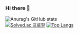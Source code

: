 ### Hi there 👋
![Anurag's GitHub stats](https://github-readme-stats.vercel.app/api?username=m1n5eo&theme=discord_old_blurple&show_icons=true)  
[![Solved.ac 프로필](http://mazassumnida.wtf/api/generate_badge?boj=skjd1234)](https://solved.ac/skjd1234)
[![Top Langs](https://github-readme-stats.vercel.app/api/top-langs/?username=m1n5eo&layout=compact)](https://github.com/m1n5eo/github-readme-stats)
